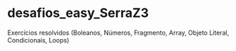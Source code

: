 # desafios_easy_SerraZ3
Exercícios resolvidos (Boleanos, Números, Fragmento, Array, Objeto Literal, Condicionais, Loops)
